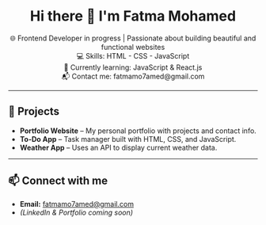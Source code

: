<h1 align="center">Hi there 👋 I'm Fatma Mohamed</h1>

<p align="center">
  🌐 Frontend Developer in progress | Passionate about building beautiful and functional websites <br/>
  💻 Skills: HTML - CSS - JavaScript <br/>
  🎯 Currently learning: JavaScript & React.js <br/>
  📬 Contact me: fatmamo7amed@gmail.com
</p>

---

## 🔧 Projects

- **Portfolio Website** – My personal portfolio with projects and contact info.
- **To-Do App** – Task manager built with HTML, CSS, and JavaScript.
- **Weather App** – Uses an API to display current weather data.

---

## 📫 Connect with me

- **Email:** fatmamo7amed@gmail.com
- *(LinkedIn & Portfolio coming soon)*
